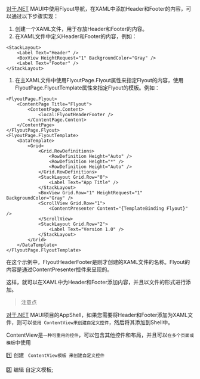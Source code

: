 [对于.NET](http://xn--6kqx04a.net/) MAUI中使用Flyout导航，在XAML中添加Header和Footer的内容，可以通过以下步骤实现：

1. 创建一个XAML文件，用于存放Header和Footer的内容。
2. 在XAML文件中定义Header和Footer的内容，例如：

```
<StackLayout>
    <Label Text="Header" />
    <BoxView HeightRequest="1" BackgroundColor="Gray" />
    <Label Text="Footer" />
</StackLayout>
```

1. 在主XAML文件中使用FlyoutPage.Flyout属性来指定Flyout的内容，使用FlyoutPage.FlyoutTemplate属性来指定Flyout的模板。例如：

```
<FlyoutPage.Flyout>
    <ContentPage Title="Flyout">
        <ContentPage.Content>
            <local:FlyoutHeaderFooter />
        </ContentPage.Content>
    </ContentPage>
</FlyoutPage.Flyout>
<FlyoutPage.FlyoutTemplate>
    <DataTemplate>
        <Grid>
            <Grid.RowDefinitions>
                <RowDefinition Height="Auto" />
                <RowDefinition Height="*" />
                <RowDefinition Height="Auto" />
            </Grid.RowDefinitions>
            <StackLayout Grid.Row="0">
                <Label Text="App Title" />
            </StackLayout>
            <BoxView Grid.Row="1" HeightRequest="1" BackgroundColor="Gray" />
            <ScrollView Grid.Row="1">
                <ContentPresenter Content="{TemplateBinding Flyout}" />
            </ScrollView>
            <StackLayout Grid.Row="2">
                <Label Text="Version 1.0" />
            </StackLayout>
        </Grid>
    </DataTemplate>
</FlyoutPage.FlyoutTemplate>
```

在这个示例中，FlyoutHeaderFooter是刚才创建的XAML文件的名称。Flyout的内容是通过ContentPresenter控件来呈现的。

这样，就可以在XAML中为Header和Footer添加内容，并且以文件的形式进行添加。



> 注意点 

[对于.NET](http://xn--6kqx04a.net/) MAUI项目的AppShell，如果您需要将Header和Footer添加为XAML文件，则可以`使用 ContentView来创建自定义控件`，然后将其添加到Shell中。

ContentView是`一种可重用的控件`，可以包含其他控件和布局，并且可以`在多个页面或模板`中使用

:one:  创建  ` ContentView模板 来创建自定义控件`



:two: 编辑 自定义模板;